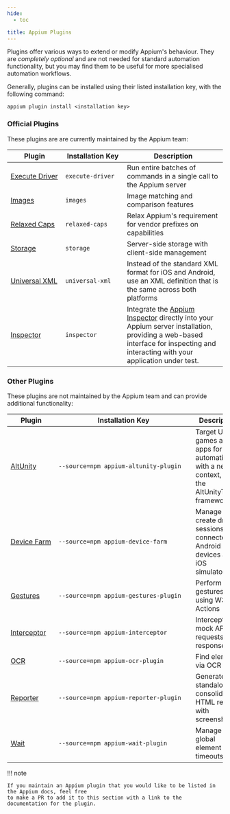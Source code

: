 ```yaml
---
hide:
  - toc

title: Appium Plugins
---
```


Plugins offer various ways to extend or modify Appium's behaviour. They are _completely optional_
and are not needed for standard automation functionality, but you may find them to be useful
for more specialised automation workflows.

Generally, plugins can be installed using their listed installation key, with the following command:
```
appium plugin install <installation key>
```

### Official Plugins

These plugins are are currently maintained by the Appium team:

|<div style="width:7em">Plugin</div>|<div style="width:8em">Installation Key</div>|Description|
|---|---|---|
|[Execute Driver](https://github.com/appium/appium/tree/master/packages/execute-driver-plugin)|`execute-driver`|Run entire batches of commands in a single call to the Appium server|
|[Images](https://github.com/appium/appium/tree/master/packages/images-plugin)|`images`|Image matching and comparison features|
|[Relaxed Caps](https://github.com/appium/appium/tree/master/packages/relaxed-caps-plugin)|`relaxed-caps`|Relax Appium's requirement for vendor prefixes on capabilities|
|[Storage](https://github.com/appium/appium/tree/master/packages/storage-plugin)|`storage`|Server-side storage with client-side management|
|[Universal XML](https://github.com/appium/appium/tree/master/packages/universal-xml-plugin)|`universal-xml`|Instead of the standard XML format for iOS and Android, use an XML definition that is the same across both platforms|
|[Inspector](https://github.com/appium/appium-inspector/tree/main/plugins)|`inspector`|Integrate the [Appium Inspector](https://github.com/appium/appium-inspector) directly into your Appium server installation, providing a web-based interface for inspecting and interacting with your application under test.|


### Other Plugins

These plugins are not maintained by the Appium team and can provide additional functionality:

|<div style="width:6em">Plugin</div>|<div style="width:19em">Installation Key</div>|Description|<div style="width:13em">Supported By</div>|
|---|---|---|---|
|[AltUnity](https://github.com/headspinio/appium-altunity-plugin)|`--source=npm appium-altunity-plugin`|Target Unity games and apps for automation with a new context, via the AltUnityTester framework|HeadSpin|
|[Device Farm](https://github.com/AppiumTestDistribution/appium-device-farm)|`--source=npm appium-device-farm`|Manage and create driver sessions on connected Android devices and iOS simulators|`@AppiumTestDistribution`|
|[Gestures](https://github.com/AppiumTestDistribution/appium-gestures-plugin)|`--source=npm appium-gestures-plugin`|Perform basic gestures using W3C Actions|`@AppiumTestDistribution`|
|[Interceptor](https://github.com/AppiumTestDistribution/appium-interceptor-plugin)|`--source=npm appium-interceptor`|Intercept and mock API requests and responses|`@AppiumTestDistribution`|
|[OCR](https://github.com/jlipps/appium-ocr-plugin)|`--source=npm appium-ocr-plugin`|Find elements via OCR text|`@jlipps`|
|[Reporter](https://github.com/AppiumTestDistribution/appium-reporter-plugin)|`--source=npm appium-reporter-plugin`|Generate standalone consolidated HTML reports with screenshots|`@AppiumTestDistribution`|
|[Wait](https://github.com/AppiumTestDistribution/appium-wait-plugin)|`--source=npm appium-wait-plugin`|Manage global element wait timeouts|`@AppiumTestDistribution`|

!!! note

    If you maintain an Appium plugin that you would like to be listed in the Appium docs, feel free
    to make a PR to add it to this section with a link to the documentation for the plugin.
